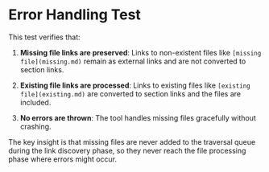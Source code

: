 # Error Handling Test

This test verifies that:

1. **Missing file links are preserved**: Links to non-existent files like `[missing file](missing.md)` remain as external links and are not converted to section links.

2. **Existing file links are processed**: Links to existing files like `[existing file](existing.md)` are converted to section links and the files are included.

3. **No errors are thrown**: The tool handles missing files gracefully without crashing.

The key insight is that missing files are never added to the traversal queue during the link discovery phase, so they never reach the file processing phase where errors might occur.
